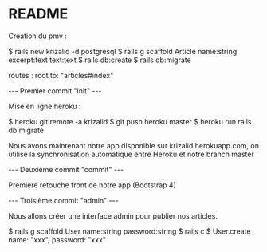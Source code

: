 # README

Creation du pmv :

$ rails new krizalid -d postgresql
$ rails g scaffold Article name:string excerpt:text text:text
$ rails db:create
$ rails db:migrate

routes :
root to: "articles#index"

--- Premier commit "init" ---

Mise en ligne heroku :

$ heroku git:remote -a krizalid
$ git push heroku master
$ heroku run rails db:migrate

Nous avons maintenant notre app disponible sur krizalid.herokuapp.com, on utilise la synchronisation automatique entre Heroku et notre branch master

--- Deuxième commit "commit" ---

Première retouche front de notre app (Bootstrap 4)

--- Troisième commit "admin" ---

Nous allons créer une interface admin pour publier nos articles.

$ rails g scaffold User name:string password:string
$ rails c
$ User.create name: "xxx", password: "xxx"

